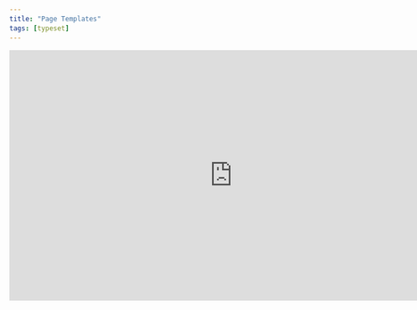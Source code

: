 ```yaml
---
title: "Page Templates"
tags: [typeset]
---
```

 
<html><body><section data-type="chapter" class="hsecchapter" data-hederis-type="hsecchapter" id="typeset-master-pages" data-pi-attrs="id: typeset-master-pages; data-tags: typeset;" role="doc-chapter" data-tags="typeset" data-author-name=" " data-book-title=" " title="Page Templates"><iframe width="800" height="450" src="https://www.youtube.com/embed/OVFvTesq8-E" frameborder="0" allow="accelerometer;" autoplay="" encrypted-media="" gyroscope="" picture-in-picture="" allowfullscreen=""/><p data-embedded-html="true">INTENTIONALLY BLANK</p><p class="hblkp" data-hederis-type="hblkp" id="piIIWXaYO">Page templates control the general layout of all the different sections in your book. This is different from a book&#8217;s design template: a design template includes design instructions for all the paragraphs and elements in your book, as well as the running content, margin widths, and so on. Page templates, however,  determine only the page margins, where the running headers and footers go and what kind of content should appear in them, and how to format that text. Page templates are just one part of a book&#8217;s design template.</p><p class="hblkp" data-hederis-type="hblkp" id="pt7xq2N0Q">You can configure 5 different page templates: chapters, 2 types of frontmatter, backmatter, and parts. While these page templates are applied to certain types of sections by default, you can change the page template that is used in any section, in the Sections &amp; Text toolset.</p><aside class="hwprbox box" data-hederis-type="hwprbox" id="ppED2Drp6" data-type="sidebar"><p class="hblktype" data-hederis-type="hblktype" id="pkjC7BbLS">Note</p><p class="hblkp" data-hederis-type="hblkp" id="pPK5Vymqx">We include two types of frontmatter page templates because books will often have certain frontmatter&#8212;like title pages and copyright pages&#8212;that needs a different page layout (e.g., reduced top margin height, or removing all the content from the running headers and footers). </p></aside><p class="hblkp" data-hederis-type="hblkp" id="pgZN6jV7B">Each type of page template has 4 pages that can be configured:</p><ol class="hwprnumlist" data-hederis-type="hwprnumlist" id="psrfmWtPb"><li class="hblkoli" data-hederis-type="hblkoli" id="lidKqudRBC"><p class="hblkoli" data-hederis-type="hblklip" id="piNiGwme6"><strong data-hederis-type="hspanstrong" id="pFzohje8e">The first page of the section: </strong>You can change the top and bottom margins for the first page of the section, or change the running header and footer content. For example, you might choose to insert just the page number at the bottom of the first page, and then to include full running headers and footers on your recto and verso pages.</p></li><li class="hblkoli" data-hederis-type="hblkoli" id="li4AjjpCHl"><p class="hblkoli" data-hederis-type="hblklip" id="piBNOEDZP"><strong class="hspanstrong" data-hederis-type="hspanstrong" id="pxXCqRvwv">Recto and verso pages: </strong>These are the main content pages of your section, and this is also where you set the inside and outside margins that will be applied to all the pages in your section (including first and blank pages).</p></li><li class="hblkoli" data-hederis-type="hblkoli" id="livvjtHfUg"><p class="hblkoli" data-hederis-type="hblklip" id="pFyjg9mre"><strong class="hspanstrong" data-hederis-type="hspanstrong" id="pHFebef1W">Blank pages: </strong>Sometimes a section will include pages that don&#8217;t include any book content&#8212;for example, if this section ends on a recto page, but the next section is required to also start on a recto page, then an extra blank verso page will be added to the end of the first section. In these cases, you can choose to suppress the running header and footer content, or have different running headers and footers appear.</p></li></ol><p class="hblkp" data-hederis-type="hblkp" id="pg7UPccsJ">Running headers and footers can consist of text content, or use our built-in variables. To add text to your running headers or footers:</p><ol class="hwprnumlist" data-hederis-type="hwprnumlist" id="puAFgMERW"><li class="hblkoli" data-hederis-type="hblkoli" id="li6eO50Mnv"><p class="hblkoli" data-hederis-type="hblklip" id="p0mXdVCO9">Click the margin area that you want to add content to.</p></li><li class="hblkoli" data-hederis-type="hblkoli" id="lifO9wdcTO"><p class="hblkoli" data-hederis-type="hblklip" id="prqiDmSqr">Click inside the text box, and type an opening quotation mark (&#8220;).</p></li><li class="hblkoli" data-hederis-type="hblkoli" id="liJBtCOlcG"><p class="hblkoli" data-hederis-type="hblklip" id="pFU7SCEwC">Now type the text that you want to appear, and then type a closing quotation mark (&#8221;).</p></li><li class="hblkoli" data-hederis-type="hblkoli" id="lizkXBHNdW"><p class="hblkoli" data-hederis-type="hblklip" id="pAZ1xkV2C">Finally, press the Enter or Return key. Your text will appear as a gray bubble. To remove your typed text, simply press the X immediately to the right of the gray bubble.</p></li></ol><p class="hblkp" data-hederis-type="hblkp" id="p8q7Ak21K">Variables let you insert dynamic content that is pulled right from your book text, like the most recent chapter title, the book title, or the author name. You can also insert a variable to dynamically add the up-to-date page number. To include a variable, simply click on it and it will appear in the text box as a green bubble.</p><figure class="hwprfig" data-hederis-type="hwprfig" id="p1Ij3TsoS"><img data-hederis-type="hblkimg" class="hblkimg" id="pKp850v7i" src="/images/runheadfoot.png" data-img-src="/images/runheadfoot.png"/><p class="hblkcaption" data-hederis-type="hblkcaption" id="pXCuRgm5k">This example shows a running footer that uses our built-in Page Number variable, and a running header with text content.</p></figure><p class="hblkp" data-hederis-type="hblkp" id="pgp4OoiAL">You can also combine text and variables, by following the same steps above for each type of content you want to include.</p></section></body></html>
